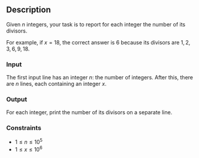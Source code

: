 ## Description

Given $n$ integers, your task is to report for each integer the number of its divisors.

For example, if $x = 18$, the correct answer is $6$ because its divisors are $1, 2, 3, 6, 9, 18$.

### Input

The first input line has an integer $n$: the number of integers.
After this, there are $n$ lines, each containing an integer $x$.

### Output

For each integer, print the number of its divisors on a separate line.

### Constraints

- $1 \le n \le 10^5$
- $1 \le x \le 10^6$